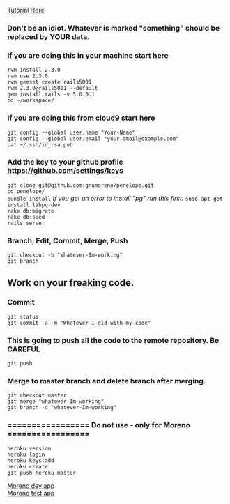 [Tutorial Here](https://www.railstutorial.org/book/beginning#cha-beginning)
### Don't be an idiot. Whatever is marked "something" should be replaced by YOUR data.

### If you are doing this in your machine start here

 `rvm install 2.3.0`  
`rvm use 2.3.0`  
`rvm gemset create rails5001`  
`rvm 2.3.0@rails5001 --default`  
`gem install rails -v 5.0.0.1`  
`cd ~/workspace/`  

### If you are doing this from cloud9 start here


`git config --global user.name "Your-Name"`  
`git config --global user.email "your.email@example.com"`  
`cat ~/.ssh/id_rsa.pub`  

### Add the key to your github profile https://github.com/settings/keys

`git clone git@github.com:gnumoreno/penelope.git`  
`cd penelope/`  
`bundle install` *If you get an error to install "pg" run this first:* `sudo apt-get install libpq-dev`  
`rake db:migrate`  
`rake db:seed`  
`rails server`  

### Branch, Edit, Commit, Merge, Push

`git checkout -b "whatever-Im-working"`  
`git branch`  

## Work on your freaking code.

### Commit

`git status`  
`git commit -a -m "Whatever-I-did-with-my-code"`  

### This is going to push all the code to the remote repository. Be CAREFUL
`git push`  

### Merge to master branch and delete branch after merging.
`git checkout master`  
`git merge "whatever-Im-working"`  
`git branch -d "whatever-Im-working"`  


### ================= Do not use - only for Moreno =================
`heroku version`  
`heroku login`  
`heroku keys:add`  
`heroku create`  
`git push heroku master`  

[Moreno dev app](https://penelope-gnumoreno.c9users.io/)  
[Moreno test app](https://lit-garden-89375.herokuapp.com/)

